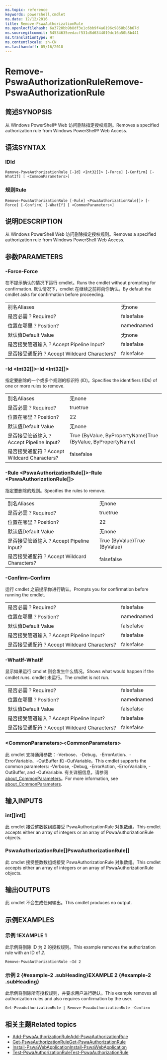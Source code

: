 ```yaml
---
ms.topic: reference
keywords: powershell,cmdlet
ms.date: 12/12/2016
title: Remove-PswaAuthorizationRule
ms.openlocfilehash: 6a3720bb9b8df3e1c6bb9f4a6196c9868b85b67d
ms.sourcegitcommit: 54534635eedacf531d8d6344019dc16a50b8b441
ms.translationtype: HT
ms.contentlocale: zh-CN
ms.lasthandoff: 05/16/2018
---
```

# <a name="remove-pswaauthorizationrule"></a><span data-ttu-id="12c8a-103">Remove-PswaAuthorizationRule</span><span class="sxs-lookup"><span data-stu-id="12c8a-103">Remove-PswaAuthorizationRule</span></span>

## <a name="synopsis"></a><span data-ttu-id="12c8a-104">简述</span><span class="sxs-lookup"><span data-stu-id="12c8a-104">SYNOPSIS</span></span>

<span data-ttu-id="12c8a-105">从 Windows PowerShell® Web 访问删除指定授权规则。</span><span class="sxs-lookup"><span data-stu-id="12c8a-105">Removes a specified authorization rule from Windows PowerShell® Web Access.</span></span>

## <a name="syntax"></a><span data-ttu-id="12c8a-106">语法</span><span class="sxs-lookup"><span data-stu-id="12c8a-106">SYNTAX</span></span>

### <a name="id"></a><span data-ttu-id="12c8a-107">ID</span><span class="sxs-lookup"><span data-stu-id="12c8a-107">Id</span></span>
```
Remove-PswaAuthorizationRule [-Id] <Int32[]> [-Force] [-Confirm] [-WhatIf] [ <CommonParameters>]
```

### <a name="rule"></a><span data-ttu-id="12c8a-108">规则</span><span class="sxs-lookup"><span data-stu-id="12c8a-108">Rule</span></span>
```
Remove-PswaAuthorizationRule [-Rule] <PswaAuthorizationRule[]> [-Force] [-Confirm] [-WhatIf] [ <CommonParameters>]
```

## <a name="description"></a><span data-ttu-id="12c8a-109">说明</span><span class="sxs-lookup"><span data-stu-id="12c8a-109">DESCRIPTION</span></span>

<span data-ttu-id="12c8a-110">从 Windows PowerShell Web 访问删除指定授权规则。</span><span class="sxs-lookup"><span data-stu-id="12c8a-110">Removes a specified authorization rule from Windows PowerShell Web Access.</span></span>

## <a name="parameters"></a><span data-ttu-id="12c8a-111">参数</span><span class="sxs-lookup"><span data-stu-id="12c8a-111">PARAMETERS</span></span>

### <a name="-force"></a><span data-ttu-id="12c8a-112">-Force</span><span class="sxs-lookup"><span data-stu-id="12c8a-112">-Force</span></span>

<span data-ttu-id="12c8a-113">在不提示确认的情况下运行 cmdlet。</span><span class="sxs-lookup"><span data-stu-id="12c8a-113">Runs the cmdlet without prompting for confirmation.</span></span> <span data-ttu-id="12c8a-114">默认情况下，cmdlet 在继续之前将向你确认。</span><span class="sxs-lookup"><span data-stu-id="12c8a-114">By default the cmdlet asks for confirmation before proceeding.</span></span>

|||
|-|-|
| <span data-ttu-id="12c8a-115">别名</span><span class="sxs-lookup"><span data-stu-id="12c8a-115">Aliases</span></span>                              | <span data-ttu-id="12c8a-116">无</span><span class="sxs-lookup"><span data-stu-id="12c8a-116">none</span></span>                                 |
| <span data-ttu-id="12c8a-117">是否必需？</span><span class="sxs-lookup"><span data-stu-id="12c8a-117">Required?</span></span>                            | <span data-ttu-id="12c8a-118">false</span><span class="sxs-lookup"><span data-stu-id="12c8a-118">false</span></span>                                |
| <span data-ttu-id="12c8a-119">位置在哪里？</span><span class="sxs-lookup"><span data-stu-id="12c8a-119">Position?</span></span>                            | <span data-ttu-id="12c8a-120">named</span><span class="sxs-lookup"><span data-stu-id="12c8a-120">named</span></span>                                |
| <span data-ttu-id="12c8a-121">默认值</span><span class="sxs-lookup"><span data-stu-id="12c8a-121">Default Value</span></span>                        | <span data-ttu-id="12c8a-122">无</span><span class="sxs-lookup"><span data-stu-id="12c8a-122">none</span></span>                                 |
| <span data-ttu-id="12c8a-123">是否接受管道输入？</span><span class="sxs-lookup"><span data-stu-id="12c8a-123">Accept Pipeline Input?</span></span>               | <span data-ttu-id="12c8a-124">false</span><span class="sxs-lookup"><span data-stu-id="12c8a-124">false</span></span>                                |
| <span data-ttu-id="12c8a-125">是否接受通配符？</span><span class="sxs-lookup"><span data-stu-id="12c8a-125">Accept Wildcard Characters?</span></span>          | <span data-ttu-id="12c8a-126">false</span><span class="sxs-lookup"><span data-stu-id="12c8a-126">false</span></span>                                |

### <a name="-id-ltint32gt"></a><span data-ttu-id="12c8a-127">-Id &lt;Int32\[\]&gt;</span><span class="sxs-lookup"><span data-stu-id="12c8a-127">-Id &lt;Int32\[\]&gt;</span></span>

<span data-ttu-id="12c8a-128">指定要删除的一个或多个规则的标识符 (ID)。</span><span class="sxs-lookup"><span data-stu-id="12c8a-128">Specifies the identifiers (IDs) of one or more rules to remove.</span></span>

|||
|-|-|
| <span data-ttu-id="12c8a-129">别名</span><span class="sxs-lookup"><span data-stu-id="12c8a-129">Aliases</span></span>                              | <span data-ttu-id="12c8a-130">无</span><span class="sxs-lookup"><span data-stu-id="12c8a-130">none</span></span>                                 |
| <span data-ttu-id="12c8a-131">是否必需？</span><span class="sxs-lookup"><span data-stu-id="12c8a-131">Required?</span></span>                            | <span data-ttu-id="12c8a-132">true</span><span class="sxs-lookup"><span data-stu-id="12c8a-132">true</span></span>                                 |
| <span data-ttu-id="12c8a-133">位置在哪里？</span><span class="sxs-lookup"><span data-stu-id="12c8a-133">Position?</span></span>                            | <span data-ttu-id="12c8a-134">2</span><span class="sxs-lookup"><span data-stu-id="12c8a-134">2</span></span>                                    |
| <span data-ttu-id="12c8a-135">默认值</span><span class="sxs-lookup"><span data-stu-id="12c8a-135">Default Value</span></span>                        | <span data-ttu-id="12c8a-136">无</span><span class="sxs-lookup"><span data-stu-id="12c8a-136">none</span></span>                                 |
| <span data-ttu-id="12c8a-137">是否接受管道输入？</span><span class="sxs-lookup"><span data-stu-id="12c8a-137">Accept Pipeline Input?</span></span>               | <span data-ttu-id="12c8a-138">True (ByValue, ByPropertyName)</span><span class="sxs-lookup"><span data-stu-id="12c8a-138">True (ByValue, ByPropertyName)</span></span>       |
| <span data-ttu-id="12c8a-139">是否接受通配符？</span><span class="sxs-lookup"><span data-stu-id="12c8a-139">Accept Wildcard Characters?</span></span>          | <span data-ttu-id="12c8a-140">false</span><span class="sxs-lookup"><span data-stu-id="12c8a-140">false</span></span>                                |

### <a name="-rule-ltpswaauthorizationrulegt"></a><span data-ttu-id="12c8a-141">-Rule &lt;PswaAuthorizationRule\[\]&gt;</span><span class="sxs-lookup"><span data-stu-id="12c8a-141">-Rule &lt;PswaAuthorizationRule\[\]&gt;</span></span>

<span data-ttu-id="12c8a-142">指定要删除的规则。</span><span class="sxs-lookup"><span data-stu-id="12c8a-142">Specifies the rules to remove.</span></span>

|||
|-|-|
| <span data-ttu-id="12c8a-143">别名</span><span class="sxs-lookup"><span data-stu-id="12c8a-143">Aliases</span></span>                              | <span data-ttu-id="12c8a-144">无</span><span class="sxs-lookup"><span data-stu-id="12c8a-144">none</span></span>                                 |
| <span data-ttu-id="12c8a-145">是否必需？</span><span class="sxs-lookup"><span data-stu-id="12c8a-145">Required?</span></span>                            | <span data-ttu-id="12c8a-146">true</span><span class="sxs-lookup"><span data-stu-id="12c8a-146">true</span></span>                                 |
| <span data-ttu-id="12c8a-147">位置在哪里？</span><span class="sxs-lookup"><span data-stu-id="12c8a-147">Position?</span></span>                            | <span data-ttu-id="12c8a-148">2</span><span class="sxs-lookup"><span data-stu-id="12c8a-148">2</span></span>                                    |
| <span data-ttu-id="12c8a-149">默认值</span><span class="sxs-lookup"><span data-stu-id="12c8a-149">Default Value</span></span>                        | <span data-ttu-id="12c8a-150">无</span><span class="sxs-lookup"><span data-stu-id="12c8a-150">none</span></span>                                 |
| <span data-ttu-id="12c8a-151">是否接受管道输入？</span><span class="sxs-lookup"><span data-stu-id="12c8a-151">Accept Pipeline Input?</span></span>               | <span data-ttu-id="12c8a-152">True (ByValue)</span><span class="sxs-lookup"><span data-stu-id="12c8a-152">True (ByValue)</span></span>                       |
| <span data-ttu-id="12c8a-153">是否接受通配符？</span><span class="sxs-lookup"><span data-stu-id="12c8a-153">Accept Wildcard Characters?</span></span>          | <span data-ttu-id="12c8a-154">false</span><span class="sxs-lookup"><span data-stu-id="12c8a-154">false</span></span>                                |

### <a name="-confirm"></a><span data-ttu-id="12c8a-155">-Confirm</span><span class="sxs-lookup"><span data-stu-id="12c8a-155">-Confirm</span></span>

<span data-ttu-id="12c8a-156">运行 cmdlet 之前提示你进行确认。</span><span class="sxs-lookup"><span data-stu-id="12c8a-156">Prompts you for confirmation before running the cmdlet.</span></span>

|||
|-|-|
| <span data-ttu-id="12c8a-157">是否必需？</span><span class="sxs-lookup"><span data-stu-id="12c8a-157">Required?</span></span>                            | <span data-ttu-id="12c8a-158">false</span><span class="sxs-lookup"><span data-stu-id="12c8a-158">false</span></span>                                |
| <span data-ttu-id="12c8a-159">位置在哪里？</span><span class="sxs-lookup"><span data-stu-id="12c8a-159">Position?</span></span>                            | <span data-ttu-id="12c8a-160">named</span><span class="sxs-lookup"><span data-stu-id="12c8a-160">named</span></span>                                |
| <span data-ttu-id="12c8a-161">默认值</span><span class="sxs-lookup"><span data-stu-id="12c8a-161">Default Value</span></span>                        | <span data-ttu-id="12c8a-162">false</span><span class="sxs-lookup"><span data-stu-id="12c8a-162">false</span></span>                                |
| <span data-ttu-id="12c8a-163">是否接受管道输入？</span><span class="sxs-lookup"><span data-stu-id="12c8a-163">Accept Pipeline Input?</span></span>               | <span data-ttu-id="12c8a-164">false</span><span class="sxs-lookup"><span data-stu-id="12c8a-164">false</span></span>                                |
| <span data-ttu-id="12c8a-165">是否接受通配符？</span><span class="sxs-lookup"><span data-stu-id="12c8a-165">Accept Wildcard Characters?</span></span>          | <span data-ttu-id="12c8a-166">false</span><span class="sxs-lookup"><span data-stu-id="12c8a-166">false</span></span>                                |

### <a name="-whatif"></a><span data-ttu-id="12c8a-167">-WhatIf</span><span class="sxs-lookup"><span data-stu-id="12c8a-167">-WhatIf</span></span>

<span data-ttu-id="12c8a-168">显示如果运行 cmdlet 则会发生什么情况。</span><span class="sxs-lookup"><span data-stu-id="12c8a-168">Shows what would happen if the cmdlet runs.</span></span> <span data-ttu-id="12c8a-169">cmdlet 未运行。</span><span class="sxs-lookup"><span data-stu-id="12c8a-169">The cmdlet is not run.</span></span>

|||
|-|-|
| <span data-ttu-id="12c8a-170">是否必需？</span><span class="sxs-lookup"><span data-stu-id="12c8a-170">Required?</span></span>                            | <span data-ttu-id="12c8a-171">false</span><span class="sxs-lookup"><span data-stu-id="12c8a-171">false</span></span>                                |
| <span data-ttu-id="12c8a-172">位置在哪里？</span><span class="sxs-lookup"><span data-stu-id="12c8a-172">Position?</span></span>                            | <span data-ttu-id="12c8a-173">named</span><span class="sxs-lookup"><span data-stu-id="12c8a-173">named</span></span>                                |
| <span data-ttu-id="12c8a-174">默认值</span><span class="sxs-lookup"><span data-stu-id="12c8a-174">Default Value</span></span>                        | <span data-ttu-id="12c8a-175">false</span><span class="sxs-lookup"><span data-stu-id="12c8a-175">false</span></span>                                |
| <span data-ttu-id="12c8a-176">是否接受管道输入？</span><span class="sxs-lookup"><span data-stu-id="12c8a-176">Accept Pipeline Input?</span></span>               | <span data-ttu-id="12c8a-177">false</span><span class="sxs-lookup"><span data-stu-id="12c8a-177">false</span></span>                                |
| <span data-ttu-id="12c8a-178">是否接受通配符？</span><span class="sxs-lookup"><span data-stu-id="12c8a-178">Accept Wildcard Characters?</span></span>          | <span data-ttu-id="12c8a-179">false</span><span class="sxs-lookup"><span data-stu-id="12c8a-179">false</span></span>                                |

### <a name="ltcommonparametersgt"></a><span data-ttu-id="12c8a-180">&lt;CommonParameters&gt;</span><span class="sxs-lookup"><span data-stu-id="12c8a-180">&lt;CommonParameters&gt;</span></span>

<span data-ttu-id="12c8a-181">此 cmdlet 支持通用参数：-Verbose、-Debug、-ErrorAction、-ErrorVariable、-OutBuffer 和 -OutVariable。</span><span class="sxs-lookup"><span data-stu-id="12c8a-181">This cmdlet supports the common parameters: -Verbose, -Debug, -ErrorAction, -ErrorVariable, -OutBuffer, and -OutVariable.</span></span>
<span data-ttu-id="12c8a-182">有关详细信息，请参阅 [about_CommonParameters](http://go.microsoft.com/fwlink/p/?LinkID=113216)。</span><span class="sxs-lookup"><span data-stu-id="12c8a-182">For more information, see [about_CommonParameters](http://go.microsoft.com/fwlink/p/?LinkID=113216).</span></span>

## <a name="inputs"></a><span data-ttu-id="12c8a-183">输入</span><span class="sxs-lookup"><span data-stu-id="12c8a-183">INPUTS</span></span>

### <a name="int"></a><span data-ttu-id="12c8a-184">int\[\]</span><span class="sxs-lookup"><span data-stu-id="12c8a-184">int\[\]</span></span>

<span data-ttu-id="12c8a-185">此 cmdlet 接受整数数组或接受 PswaAuthorizationRule 对象数组。</span><span class="sxs-lookup"><span data-stu-id="12c8a-185">This cmdlet accepts either an array of integers or an array of PswaAuthorizationRule objects.</span></span>

### <a name="pswaauthorizationrule"></a><span data-ttu-id="12c8a-186">PswaAuthorizationRule\[\]</span><span class="sxs-lookup"><span data-stu-id="12c8a-186">PswaAuthorizationRule\[\]</span></span>

<span data-ttu-id="12c8a-187">此 cmdlet 接受整数数组或接受 PswaAuthorizationRule 对象数组。</span><span class="sxs-lookup"><span data-stu-id="12c8a-187">This cmdlet accepts either an array of integers or an array of PswaAuthorizationRule objects.</span></span>

## <a name="outputs"></a><span data-ttu-id="12c8a-188">输出</span><span class="sxs-lookup"><span data-stu-id="12c8a-188">OUTPUTS</span></span>

<span data-ttu-id="12c8a-189">此 cmdlet 不会生成任何输出。</span><span class="sxs-lookup"><span data-stu-id="12c8a-189">This cmdlet produces no output.</span></span>

## <a name="examples"></a><span data-ttu-id="12c8a-190">示例</span><span class="sxs-lookup"><span data-stu-id="12c8a-190">EXAMPLES</span></span>

### <a name="example-1"></a><span data-ttu-id="12c8a-191">示例 1</span><span class="sxs-lookup"><span data-stu-id="12c8a-191">EXAMPLE 1</span></span>

<span data-ttu-id="12c8a-192">此示例将删除 ID 为 2 的授权规则。</span><span class="sxs-lookup"><span data-stu-id="12c8a-192">This example removes the authorization rule with an ID of *2*.</span></span>

```
Remove-PswaAuthorizationRule –Id 2
```

### <a name="example-2-example-2-subheading"></a><span data-ttu-id="12c8a-193">示例 2 {#example-2 .subHeading}</span><span class="sxs-lookup"><span data-stu-id="12c8a-193">EXAMPLE 2 {#example-2 .subHeading}</span></span>

<span data-ttu-id="12c8a-194">此示例将删除所有授权规则，并要求用户进行确认。</span><span class="sxs-lookup"><span data-stu-id="12c8a-194">This example removes all authorization rules and also requires confirmation by the user.</span></span>

```
Get-PswaAuthorizationRule | Remove-PswaAuthorizationRule -Confirm
```

## <a name="related-topics"></a><span data-ttu-id="12c8a-195">相关主题</span><span class="sxs-lookup"><span data-stu-id="12c8a-195">Related topics</span></span>

- [<span data-ttu-id="12c8a-196">Add-PswaAuthorizationRule</span><span class="sxs-lookup"><span data-stu-id="12c8a-196">Add-PswaAuthorizationRule</span></span>](add-pswaauthorizationrule.md)
- [<span data-ttu-id="12c8a-197">Get-PswaAuthorizationRule</span><span class="sxs-lookup"><span data-stu-id="12c8a-197">Get-PswaAuthorizationRule</span></span>](get-pswaauthorizationrule.md)
- [<span data-ttu-id="12c8a-198">Install-PswaWebApplication</span><span class="sxs-lookup"><span data-stu-id="12c8a-198">Install-PswaWebApplication</span></span>](install-pswawebapplication.md)
- [<span data-ttu-id="12c8a-199">Test-PswaAuthorizationRule</span><span class="sxs-lookup"><span data-stu-id="12c8a-199">Test-PswaAuthorizationRule</span></span>](test-pswaauthorizationrule.md)